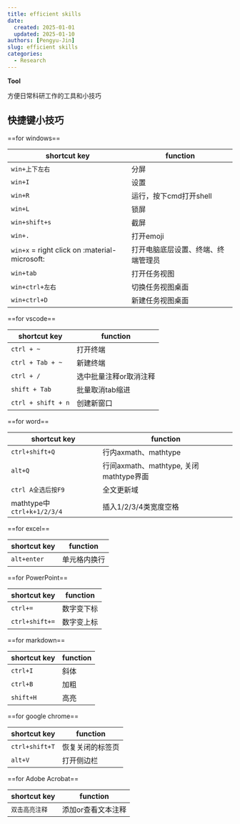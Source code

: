 ```yaml
---
title: efficient skills
date:
  created: 2025-01-01
  updated: 2025-01-10
authors: [Pengyu-Jin]
slug: efficient skills
categories:
  - Research
---
```

**Tool**

方便日常科研工作的工具和小技巧

<!-- more -->

## 快捷键小技巧

==for windows==

| shortcut key | function |
| ----------- | --------- |
| `win+上下左右`| 分屏  |
| `win+I`     | 设置 |
| `win+R`    | 运行，按下cmd打开shell |
|`win+L`     | 锁屏 |
| `win+shift+s`| 截屏 |
| `win+.`    |打开emoji|
|`win+x` = right click on :material-microsoft:| 打开电脑底层设置、终端、终端管理员 |
|`win+tab`   |打开任务视图 |
|`win+ctrl+左右`|切换任务视图桌面 |
|`win+ctrl+D` |新建任务视图桌面 |

==for vscode==

| shortcut key | function |
| ----------- | --------- |
| `ctrl + ~`| 打开终端  |
| `ctrl + Tab + ~`| 新建终端  |
| `ctrl + /`| 选中批量注释or取消注释  |
| `shift + Tab`| 批量取消tab缩进  |
| `ctrl + shift + n`| 创建新窗口  |

==for word==

| shortcut key | function |
| ----------- | --------- |
| `ctrl+shift+Q`| 行内axmath、mathtype |
|`alt+Q`| 行间axmath、mathtype, 关闭mathtype界面 |
|`ctrl A全选后按F9`| 全文更新域 |
|mathtype中`ctrl+k+1/2/3/4`| 插入1/2/3/4类宽度空格 |

==for excel==

| shortcut key | function |
| ----------- | --------- |
| `alt+enter`| 单元格内换行 |

==for PowerPoint==

| shortcut key | function |
| ----------- | --------- |
| `ctrl+=`| 数字变下标 |
| `ctrl+shift+=`| 数字变上标 |

==for markdown==

| shortcut key | function |
| ----------- | --------- |
| `ctrl+I`| 斜体 |
| `ctrl+B`| 加粗 |
|`shift+H`| 高亮 |

==for google chrome==

| shortcut key | function |
| ----------- | --------- |
| `ctrl+shift+T`| 恢复关闭的标签页 |
|  `alt+V`  |打开侧边栏|

==for Adobe Acrobat==

| shortcut key | function |
| ----------- | --------- |
| `双击高亮注释`| 添加or查看文本注释 |




